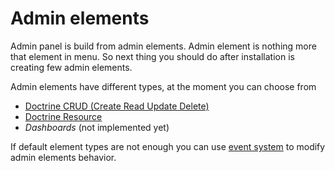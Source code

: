 # Admin elements

Admin panel is build from admin elements. Admin element is nothing more that element in menu. So next thing you
should do after installation is creating few admin elements.

Admin elements have different types, at the moment you can choose from

* [Doctrine CRUD (Create Read Update Delete)](admin_element_crud.md)
* [Doctrine Resource](admin_element_resource.md)
* *Dashboards* (not implemented yet)

If default element types are not enough you can use [event system](events.md) to modify admin elements
behavior.